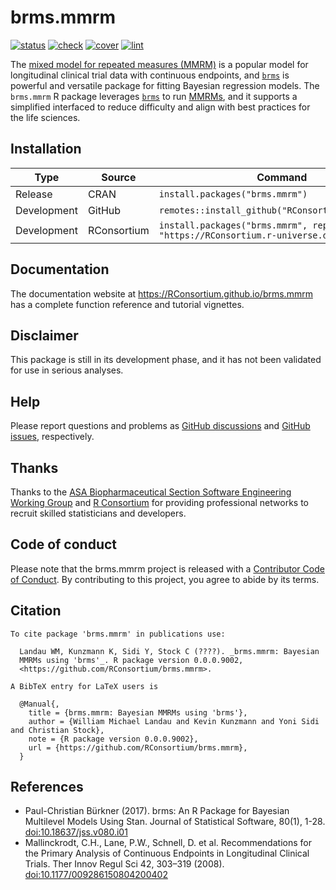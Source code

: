 
# brms.mmrm

<!--
[![CRAN](https://www.r-pkg.org/badges/version/brms.mmrm)](https://CRAN.R-project.org/package=brms.mmrm)
-->

[![status](https://www.repostatus.org/badges/latest/wip.svg)](https://www.repostatus.org/#wip)
[![check](https://github.com/RConsortium/brms.mmrm/workflows/check/badge.svg)](https://github.com/RConsortium/brms.mmrm/actions?query=workflow%3Acheck)
[![cover](https://github.com/RConsortium/brms.mmrm/workflows/cover/badge.svg)](https://github.com/RConsortium/brms.mmrm/actions?query=workflow%3Acover)
[![lint](https://github.com/RConsortium/brms.mmrm/workflows/lint/badge.svg)](https://github.com/RConsortium/brms.mmrm/actions?query=workflow%3Alint)

The [mixed model for repeated measures
(MMRM)](https://link.springer.com/article/10.1177/009286150804200402) is
a popular model for longitudinal clinical trial data with continuous
endpoints, and [`brms`](https://paul-buerkner.github.io/brms/) is
powerful and versatile package for fitting Bayesian regression models.
The `brms.mmrm` R package leverages
[`brms`](https://paul-buerkner.github.io/brms/) to run
[MMRMs](https://link.springer.com/article/10.1177/009286150804200402),
and it supports a simplified interfaced to reduce difficulty and align
with best practices for the life sciences.

## Installation

| Type        | Source      | Command                                                                       |
|-------------|-------------|-------------------------------------------------------------------------------|
| Release     | CRAN        | `install.packages("brms.mmrm")`                                               |
| Development | GitHub      | `remotes::install_github("RConsortium/brms.mmrm")`                            |
| Development | RConsortium | `install.packages("brms.mmrm", repos = "https://RConsortium.r-universe.dev")` |

## Documentation

The documentation website at <https://RConsortium.github.io/brms.mmrm>
has a complete function reference and tutorial vignettes.

## Disclaimer

This package is still in its development phase, and it has not been
validated for use in serious analyses.

## Help

Please report questions and problems as [GitHub
discussions](https://github.com/RConsortium/brms.mmrm) and [GitHub
issues](https://github.com/RConsortium/brms.mmrm), respectively.

## Thanks

Thanks to the [ASA Biopharmaceutical Section Software Engineering
Working Group](https://rconsortium.github.io/asa-biop-swe-wg/) and [R
Consortium](https://www.r-consortium.org/) for providing professional
networks to recruit skilled statisticians and developers.

## Code of conduct

Please note that the brms.mmrm project is released with a [Contributor
Code of
Conduct](https://contributor-covenant.org/version/2/1/CODE_OF_CONDUCT.html).
By contributing to this project, you agree to abide by its terms.

## Citation

    To cite package 'brms.mmrm' in publications use:

      Landau WM, Kunzmann K, Sidi Y, Stock C (????). _brms.mmrm: Bayesian
      MMRMs using 'brms'_. R package version 0.0.0.9002,
      <https://github.com/RConsortium/brms.mmrm>.

    A BibTeX entry for LaTeX users is

      @Manual{,
        title = {brms.mmrm: Bayesian MMRMs using 'brms'},
        author = {William Michael Landau and Kevin Kunzmann and Yoni Sidi and Christian Stock},
        note = {R package version 0.0.0.9002},
        url = {https://github.com/RConsortium/brms.mmrm},
      }

## References

- Paul-Christian Bürkner (2017). brms: An R Package for Bayesian
  Multilevel Models Using Stan. Journal of Statistical Software, 80(1),
  1-28. <doi:10.18637/jss.v080.i01>
- Mallinckrodt, C.H., Lane, P.W., Schnell, D. et al. Recommendations for
  the Primary Analysis of Continuous Endpoints in Longitudinal Clinical
  Trials. Ther Innov Regul Sci 42, 303–319 (2008).
  <doi:10.1177/009286150804200402>
